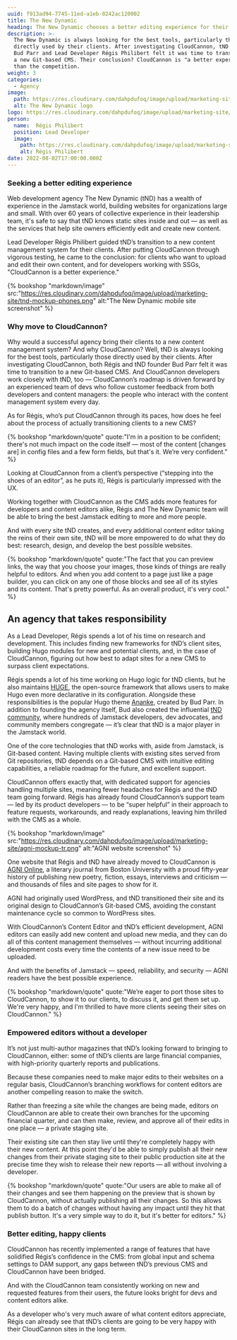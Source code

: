 ```yaml
---
uuid: f913ad94-7745-11ed-a1eb-0242ac120002
title: The New Dynamic
heading: The New Dynamic chooses a better editing experience for their clients
description: >-
  The New Dynamic is always looking for the best tools, particularly those
  directly used by their clients. After investigating CloudCannon, tND founder
  Bud Parr and Lead Developer Régis Philibert felt it was time to transition to
  a new Git-based CMS. Their conclusion? CloudCannon is "a better experience"
  than the competition.
weight: 3
categories:
  - Agency
image: 
  path: https://res.cloudinary.com/dahpdufoq/image/upload/marketing-site/tnd-card-noborder.png
  alt: The New Dynamic logo
logo: https://res.cloudinary.com/dahpdufoq/image/upload/marketing-site/marketing/uploads/case-study/newdynamic.svg
person:
  name:  Régis Philibert
  position: Lead Developer
  image: 
    path: https://res.cloudinary.com/dahpdufoq/image/upload/marketing-site/regis.jpg
    alt: Régis Philibert
date: 2022-08-02T17:00:00.000Z
---
```

### Seeking a better editing experience

Web development agency The New Dynamic (tND) has a
wealth of experience in the Jamstack world, building websites for
organizations large and small. With over 60 years of collective experience
in their leadership team, it's safe to say that tND knows static
sites inside and out &mdash; as well as the services that help site owners
efficiently edit and create new content.

Lead Developer R&eacute;gis Philibert guided
tND&rsquo;s transition to a new content management system for their
clients. After putting CloudCannon through vigorous testing, he came
to the conclusion: for clients who want to upload and edit their own
content, and for developers working with SSGs, "CloudCannon is a better experience."

{% bookshop "markdown/image" src:"https://res.cloudinary.com/dahpdufoq/image/upload/marketing-site/tnd-mockup-phones.png" alt:"The New Dynamic mobile site screenshot" %}

### Why move to CloudCannon?

Why would a successful agency bring their clients to a new content
management system? And why CloudCannon? Well, tND is always looking for
the best tools, particularly those directly used by their clients. After
investigating CloudCannon, both Régis and tND founder Bud Parr felt it was
time to transition to a new Git-based CMS. And CloudCannon developers work
closely with tND, too — CloudCannon’s roadmap is driven forward by an
experienced team of devs who follow customer feedback from both developers
and content managers: the people who interact with the content management
system every day.

As for Régis, who’s put CloudCannon through its paces, how does he feel about the process of actually transitioning clients to a new CMS? 

{% bookshop "markdown/quote" quote:"I'm in a position to be confident; there's not much
impact on the code itself — most of the content \[changes are\] in config
files and a few form fields, but that's it. We’re very confident." %}

Looking at CloudCannon from a client’s perspective (“stepping into the
shoes of an editor”, as he puts it), Régis is particularly impressed with
the UX.

Working together with CloudCannon as the CMS adds more features for
developers and content editors alike, Régis and The New Dynamic team will
be able to bring the best Jamstack editing to more and more people.

And with every site tND creates, and every additional content editor
taking the reins of their own site, tND will be more empowered to do what
they do best: research, design, and develop the best possible websites.


{% bookshop "markdown/quote" quote:"The fact that you can preview links, the way that you choose your images,
      those kinds of things are really helpful to editors. And when
      you add content to a page just like a page builder, you can click on any
      one of those blocks and see all of its styles and its content. That's
      pretty powerful. As an overall product, it's very cool." %}
     
## An agency that takes responsibility

As a Lead Developer, Régis spends a lot of his time on research and
development. This includes finding new frameworks for tND’s client sites,
building Hugo modules for new and potential clients, and, in the case of
CloudCannon, figuring out how best to adapt sites for a new CMS to
surpass client expectations.

Régis spends a lot of his time working on Hugo logic for tND clients, but
he also maintains [HUGE](https://github.com/theNewDynamic/huge), the
open-source framework that allows users to make Hugo even more declarative
in its configuration. Alongside these responsibilities is the popular Hugo
theme [Ananke](https://github.com/theNewDynamic/gohugo-theme-ananke),
created by Bud Parr. In addition to founding the agency itself, Bud also
created the influential [tND
community](https://www.thenewdynamic.com/community-and-events/),
where hundreds of Jamstack developers, dev advocates, and community
members congregate — it’s clear that tND is a major player in the Jamstack
world.

One of the core technologies that tND works with, aside from Jamstack, is
Git-based content. Having multiple clients with existing sites served from
Git repositories, tND depends on a Git-based CMS with intuitive editing
capabilities, a reliable roadmap for the future, and excellent
support.

CloudCannon offers exactly that, with dedicated support for agencies
handling multiple sites, meaning fewer headaches for Régis and the tND
team going forward. Régis has already found CloudCannon’s support team —
led by its product developers — to be “super helpful” in their approach to
feature requests, workarounds, and ready explanations, leaving him
thrilled with the CMS as a whole.

{% bookshop "markdown/image" src:"https://res.cloudinary.com/dahpdufoq/image/upload/marketing-site/agni-mockup-tr.png" alt:"AGNI website screenshot" %}

One website that R&eacute;gis and tND have already moved to CloudCannon
is [AGNI Online](https://agnionline.bu.edu/), a literary
journal from Boston University with a proud fifty-year history of
publishing new poetry, fiction, essays, interviews and criticism &mdash;
and thousands of files and site pages to show for it.

AGNI had originally used WordPress, and tND transitioned their site and
its original design to CloudCannon’s Git-based CMS, avoiding the constant
maintenance cycle so common to WordPress sites.


With CloudCannon’s Content Editor and tND’s efficient development, AGNI
editors can easily add new content and upload new media, and they can do
all of this content management themselves — without incurring additional
development costs every time the contents of a new issue need to be
uploaded.


And with the benefits of Jamstack — speed, reliability, and security —
AGNI readers have the best possible experience.

{% bookshop "markdown/quote" quote:"We’re eager to port those sites to CloudCannon, to show it to our clients,
      to discuss it, and get them set up. We're very happy, and I'm thrilled to
      have more clients seeing their sites on CloudCannon." %}

### Empowered editors without a developer
   
It’s not just multi-author magazines that tND’s looking forward to
bringing to CloudCannon, either: some of tND’s clients are large financial
companies, with high-priority quarterly reports and publications.

Because these companies need to make major edits to their websites on a
regular basis, CloudCannon’s branching workflows for content editors are
another compelling reason to make the switch.

Rather than freezing a site while the changes are being made, editors on
CloudCannon are able to create their own branches for the upcoming
financial quarter, and can then make, review, and approve all of their
edits in one place — a private staging site.

Their existing site can then stay live until they're completely happy with
their new content. At this point they'd be able to simply publish all
their new changes from their private staging site to their public
production site at the precise time they wish to release their new reports
— all without involving a developer.

{% bookshop "markdown/quote" quote:"Our users are able to make all of their changes and see them happening on
      the preview that is shown by CloudCannon, without actually publishing all
      their changes. So this allows them to do a batch of changes
      without having any impact until they hit that publish button. It's a very
      simple way to do it, but it's better for editors." %}
 

### Better editing, happy clients

CloudCannon has recently implemented a range of features that have
solidified R&eacute;gis&rsquo;s confidence in the CMS: from global input
and schema settings to DAM support, any gaps between tND&rsquo;s previous
CMS and CloudCannon have been bridged.

And with the CloudCannon team consistently working on new and requested features from
their users, the future looks bright for devs and content editors
alike.

As a developer who's very much aware of what content editors
appreciate, R&eacute;gis can already see that tND&rsquo;s clients are
going to be very happy with their CloudCannon sites in the long term.
